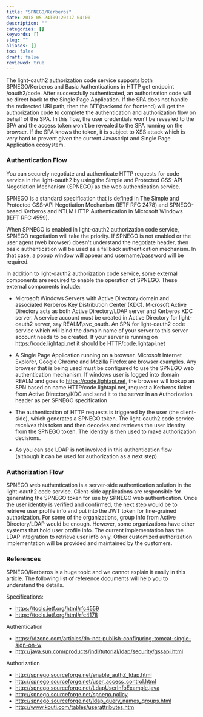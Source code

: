 ```yaml
---
title: "SPNEGO/Kerberos"
date: 2018-05-24T09:20:17-04:00
description: ""
categories: []
keywords: []
slug: ""
aliases: []
toc: false
draft: false
reviewed: true
---
```


The light-oauth2 authorization code service supports both SPNEGO/Kerberos and Basic Authentications in HTTP get endpoint /oauth2/code. After successfully authenticated, an authorization code will be direct back to the Single Page Application. If the SPA does not handle the redirected URI path, then the BFF(backend for frontend) will get the authorization code to complete the authentication and authorization flow on behalf of the SPA. In this flow, the user credentials won't be revealed to the SPA and the access token won't be revealed to the SPA running on the browser. If the SPA knows the token, it is subject to XSS attack which is very hard to prevent given the current Javascript and Single Page Application ecosystem.


### Authentication Flow

You can securely negotiate and authenticate HTTP requests for code service in the light-oauth2 by using the Simple and Protected GSS-API Negotiation Mechanism (SPNEGO) as the web authentication service. 

SPNEGO is a standard specification that is defined in The Simple and Protected GSS-API Negotiation Mechanism (IETF RFC 2478) and SPNEGO-based Kerberos and NTLM HTTP Authentication in Microsoft Windows (IEFT RFC 4559).

When SPNEGO is enabled in light-oauth2 authorization code service, SPNEGO negotiation will take the priority. If SPNEGO is not enabled or the user agent (web browser) doesn't understand the negotiate header, then basic authentication will be used as a fallback authentication mechanism. In that case, a popup window will appear and username/password will be required. 

In addition to light-oauth2 authorization code service, some external components are required to enable the operation of SPNEGO. These external components include:

* Microsoft Windows Servers with Active Directory domain and associated Kerberos Key Distribution Center (KDC). Microsoft Active Directory acts as both Active Directory/LDAP server and Kerberos KDC server. A service account must be created in Active Directory for light-oauth2 server, say REALM\svc_oauth. An SPN for light-oauth2 code service which will bind the domain name of your server to this server account needs to be created. If your server is running on https://code.lightapi.net it should be HTTP/code.lightapi.net

* A Single Page Application running on a browser. Microsoft Internet Explorer, Google Chrome and Mozilla Firefox are browser examples. Any browser that is being used must be configured to use the SPNEGO web authentication mechanism. If windows user is logged into domain REALM and goes to https://code.lightapi.net, the browser will lookup an SPN based on name HTTP/code.lightapi.net, request a Kerberos ticket from Active Directory/KDC and send it to the server in an Authorization header as per SPNEGO specification

* The authentication of HTTP requests is triggered by the user (the client-side), which generates a SPNEGO token. The light-oauth2 code service receives this token and then decodes and retrieves the user identity from the SPNEGO token. The identity is then used to make authorization decisions. 

* As you can see LDAP is not involved in this authentication flow (although it can be used for authorization as a next step)

### Authorization Flow

SPNEGO web authentication is a server-side authentication solution in the light-oauth2 code service. Client-side applications are responsible for generating the SPNEGO token for use by SPNEGO web authentication. Once the user identity is verified and confirmed, the next step would be to retrieve user profile info and put into the JWT token for fine-grained authorization. For some of the organizations, group info from Active Directory/LDAP would be enough. However, some organizations have other systems that hold user profile info. The current implementation has the LDAP integration to retrieve user info only. Other customized authorization implementation will be provided and maintained by the customers. 


### References

SPNEGO/Kerberos is a huge topic and we cannot explain it easily in this article. The following list of reference documents will help you to understand the details. 

Specifications:

* https://tools.ietf.org/html/rfc4559
* https://tools.ietf.org/html/rfc4178

Authentication

* https://dzone.com/articles/do-not-publish-configuring-tomcat-single-sign-on-w
* http://java.sun.com/products/jndi/tutorial/ldap/security/gssapi.html

Authorization

* http://spnego.sourceforge.net/enable_authZ_ldap.html
* http://spnego.sourceforge.net/user_access_control.html
* http://spnego.sourceforge.net/LdapUserInfoExample.java
* http://spnego.sourceforge.net/spnego.policy
* http://spnego.sourceforge.net/ldap_query_names_groups.html
* http://www.kouti.com/tables/userattributes.htm


